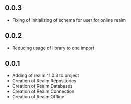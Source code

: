 
## 0.0.3
* Fixing of initializing of schema for user for online realm

## 0.0.2
* Reducing usage of library to one import

## 0.0.1
* Adding of realm ^1.0.3 to project
* Creation of Realm Repositories
* Creation of Realm Databases
* Creation of Realm Connection
* Creation of Realm Offline


